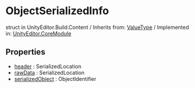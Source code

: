 # ObjectSerializedInfo
struct in UnityEditor.Build.Content
 / Inherits from: <a href="https://docs.unity3d.com/6000.0/Documentation/ScriptReference/ValueType.html" target="_blank">ValueType</a> / Implemented in: <a href="https://docs.unity3d.com/6000.0/Documentation/ScriptReference/UnityEditor.CoreModule.html" target="_blank">UnityEditor.CoreModule</a>
## Properties
- <a href="https://docs.unity3d.com/6000.0/Documentation/ScriptReference/ObjectSerializedInfo-header.html" target="_blank">header</a> : SerializedLocation
- <a href="https://docs.unity3d.com/6000.0/Documentation/ScriptReference/ObjectSerializedInfo-rawData.html" target="_blank">rawData</a> : SerializedLocation
- <a href="https://docs.unity3d.com/6000.0/Documentation/ScriptReference/ObjectSerializedInfo-serializedObject.html" target="_blank">serializedObject</a> : ObjectIdentifier

